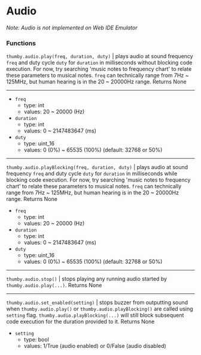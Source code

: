 # Audio

*Note: Audio is not implemented on Web IDE Emulator*

### Functions

`thumby.audio.play(freq, duration, duty)` | plays audio at sound frequency `freq` and duty cycle `duty` for `duration` in milliseconds without blocking code execution. For now, try searching 'music notes to frequency chart' to relate these parameters to musical notes. `freq` can technically range from 7Hz ~ 125MHz, but human hearing is in the 20 ~ 20000Hz range. Returns None

--- 

* `freq`
    * type: int
    * values: 20 ~ 20000 (Hz)
* `duration`
    * type: int
    * values: 0 ~ 2147483647 (ms)
* `duty`
    * type: uint_16
    * values: 0 (0%) ~ 65535 (100%) (default: 32768 or 50%)

--- 

`thumby.audio.playBlocking(freq, duration, duty)` | plays audio at sound frequency `freq` and duty cycle `duty` for `duration` in milliseconds while blocking code execution. For now, try searching 'music notes to frequency chart' to relate these parameters to musical notes. `freq` can technically range from 7Hz ~ 125MHz, but human hearing is in the 20 ~ 20000Hz range. Returns None

* `freq`
    * type: int
    * values: 20 ~ 20000 (Hz)
* `duration`
    * type: int
    * values: 0 ~ 2147483647 (ms)
* `duty`
    * type: uint_16
    * values: 0 (0%) ~ 65535 (100%) (default: 32768 or 50%)

---

`thumby.audio.stop()` | stops playing any running audio started by `thumby.audio.play(...)`. Returns None

---

`thumby.audio.set_enabled(setting)` | stops buzzer from outputting sound when `thumby.audio.play()` or `thumby.audio.playBlocking()` are called using `setting` flag. `thumby.audio.playBlocking(...)` will still block subsequent code execution for the duration provided to it. Returns None

* `setting`
    * type: bool
    * values: 1/True (audio enabled) or 0/False (audio disabled)
